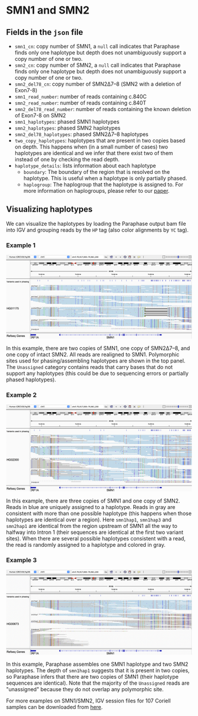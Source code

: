 # SMN1 and SMN2

## Fields in the `json` file

- `smn1_cn`: copy number of SMN1, a `null` call indicates that Paraphase finds only one haplotype but depth does not unambiguously support a copy number of one or two.
- `smn2_cn`: copy number of SMN2, a `null` call indicates that Paraphase finds only one haplotype but depth does not unambiguously support a copy number of one or two.
- `smn2_del78_cn`: copy number of SMN2Δ7–8 (SMN2 with a deletion of Exon7-8)
- `smn1_read_number`: number of reads containing c.840C
- `smn2_read_number`: number of reads containing c.840T
- `smn2_del78_read_number`: number of reads containing the known deletion of Exon7-8 on SMN2
- `smn1_haplotypes`: phased SMN1 haplotypes
- `smn2_haplotypes`: phased SMN2 haplotypes
- `smn2_del78_haplotypes`: phased SMN2Δ7–8 haplotypes
- `two_copy_haplotypes`: haplotypes that are present in two copies based on depth. This happens when (in a small number of cases) two haplotypes are identical and we infer that there exist two of them instead of one by checking the read depth.
- `haplotype_details`: lists information about each haplotype 
  - `boundary`: The boundary of the region that is resolved on the haplotype. This is useful when a haplotype is only partially phased.
  - `haplogroup`: The haplogroup that the haplotype is assigned to. For more information on haplogroups, please refer to our [paper](https://www.cell.com/ajhg/fulltext/S0002-9297(23)00001-0).

## Visualizing haplotypes

We can visualize the haplotypes by loading the Paraphase output bam file into IGV and grouping reads by the `HP` tag (also color alignments by `YC` tag).

### Example 1

![example1](figures/HG01175_smn1.png)

In this example, there are two copies of SMN1, one copy of SMN2Δ7–8, and one copy of intact SMN2. All reads are realigned to SMN1. Polymorphic sites used for phasing/assembling haplotypes are shown in the top panel. The `Unassigned` category contains reads that carry bases that do not support any haplotypes (this could be due to sequencing errors or partially phased haplotypes).

### Example 2

![example2](figures/HG02300_smn1.png)

In this example, there are three copies of SMN1 and one copy of SMN2. Reads in blue are uniquely assigned to a haplotype. Reads in gray are consistent with more than one possible haplotype (this happens when those haplotypes are identical over a region). Here `smn1hap1`, `smn1hap3` and `smn2hap1` are identical from the region upstream of SMN1 all the way to halfway into Intron 1 (their sequences are identical at the first two variant sites). When there are several possible haplotypes consistent with a read, the read is randomly assigned to a haplotype and colored in gray. 

### Example 3

![example3](figures/HG00673_smn1.png)

In this example, Paraphase assembles one SMN1 haplotype and two SMN2 haplotypes. The depth of `smn1hap1` suggests that it is present in two copies, so Paraphase infers that there are two copies of SMN1 (their haplotype sequences are identical). Note that the majority of the `Unassigned` reads are "unassigned" because they do not overlap any polymorphic site.

For more examples on SMN1/SMN2, IGV session files for 107 Coriell samples can be downloaded from [here](https://github.com/xiao-chen-xc/SMN_phased_data).
